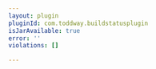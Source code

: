 ```yaml
---
layout: plugin
pluginId: com.toddway.buildstatusplugin
isJarAvailable: true
error: ''
violations: []

---
```

